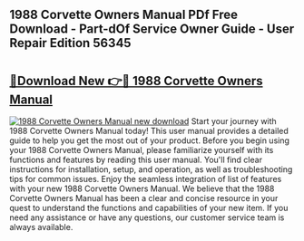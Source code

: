 ## 1988 Corvette Owners Manual PDf Free Download - Part-dOf Service Owner Guide - User Repair Edition 56345

# <h2><a href="http://bc16641.oget.top/?id=1988+Corvette+Owners+Manual">🔗Download New 👉🔴 1988 Corvette Owners Manual</a></h2>

[![1988 Corvette Owners Manual new download](https://i.imgur.com/5g1atiW.png)](http://bc16641.oget.top/?id=1988+Corvette+Owners+Manual)
Start your journey with 1988 Corvette Owners Manual today! This user manual provides a detailed guide to help you get the most out of your product. Before you begin using your 1988 Corvette Owners Manual, please familiarize yourself with its functions and features by reading this user manual. You'll find clear instructions for installation, setup, and operation, as well as troubleshooting tips for common issues. Enjoy the seamless integration of list of features with your new 1988 Corvette Owners Manual. We believe that the 1988 Corvette Owners Manual has been a clear and concise resource in your quest to understand the functions and capabilities of your new item. If you need any assistance or have any questions, our customer service team is always available.
